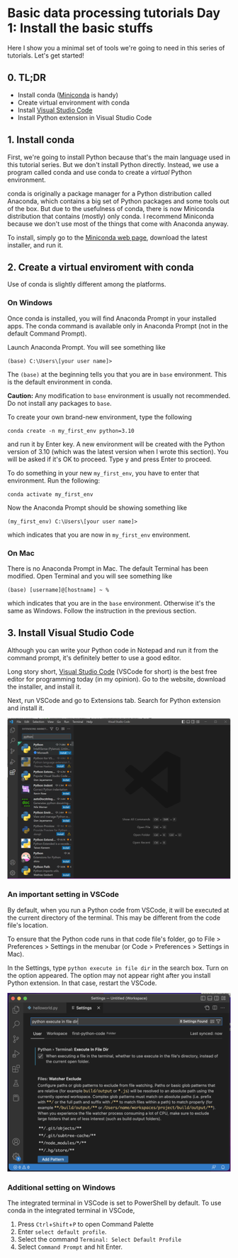 # Basic data processing tutorials Day 1: Install the basic stuffs

Here I show you a minimal set of tools we're going to need in this series of tutorials. Let's get started!

## 0. TL;DR
- Install conda ([Miniconda](https://docs.conda.io/en/latest/miniconda.html) is handy)
- Create virtual environment with conda
- Install [Visual Studio Code](https://code.visualstudio.com/)
- Install Python extension in Visual Studio Code

## 1. Install conda

First, we're going to install Python because that's the main language used in this tutorial series. 
But we don't install Python directly. Instead, we use a program called conda and use conda to create a *virtual* Python environment. 

conda is originally a package manager for a Python distribution called Anaconda, which contains a big set of Python packages and some tools out of the box. But due to the usefulness of conda, there is now Miniconda distribution that contains (mostly) only conda. I recommend Miniconda because we don't use most of the things that come with Anaconda anyway. 

To install, simply go to the [Miniconda web page](https://docs.conda.io/en/latest/miniconda.html), download the latest installer, and run it. 

## 2. Create a virtual enviroment with conda

Use of conda is slightly different among the platforms. 

### On Windows
Once conda is installed, you will find Anaconda Prompt in your installed apps. 
The conda command is available only in Anaconda Prompt (not in the default Command Prompt). 

Launch Anaconda Prompt. You will see something like

    (base) C:\Users\[your user name]>

The `(base)` at the beginning tells you that you are in `base` environment. This is the default environment in conda. 

**Caution:** Any modification to `base` environment is usually not recommended. Do not install any packages to `base`.

To create your own brand-new environment, type the following

    conda create -n my_first_env python=3.10

and run it by Enter key. 
A new environment will be created with the Python version of 3.10 (which was the latest version when I wrote this section). 
You will be asked if it's OK to proceed. Type y and press Enter to proceed. 

To do something in your new `my_first_env`, you have to enter that environment. Run the following: 

    conda activate my_first_env

Now the Anaconda Prompt should be showing something like

    (my_first_env) C:\Users\[your user name]>

which indicates that you are now in `my_first_env` environment. 

### On Mac

There is no Anaconda Prompt in Mac. The default Terminal has been modified. Open Terminal and you will see something like

    (base) [username]@[hostname] ~ %

which indicates that you are in the `base` environment. 
Otherwise it's the same as Windows. 
Follow the instruction in the previous section. 

## 3. Install Visual Studio Code

Although you can write your Python code in Notepad and run it from the command prompt, it's definitely better to use a good editor. 

Long story short, [Visual Studio Code](https://code.visualstudio.com/) (VSCode for short) is the best free editor for programming today (in my opinion). Go to the website, download the installer, and install it.  

Next, run VSCode and go to Extensions tab. Search for Python extension and install it. 

<img src="images/vscode-extensions.png" width="600">

### An important setting in VSCode

By default, when you run a Python code from VSCode, it will be executed at the current directory of the terminal. This may be different from the code file's location. 

To ensure that the Python code runs in that code file's folder, go to File > Preferences > Settings in the menubar (or Code > Preferences > Settings in Mac). 

In the Settings, type `python execute in file dir` in the search box. Turn on the option appeared. 
The option may not appear right after you install Python extension. 
In that case, restart the VSCode. 

<img src="images/vscode-setting.png" width="600"> 

### Additional setting on Windows

The integrated terminal in VSCode is set to PowerShell by default. 
To use conda in the integrated terminal in VSCode, 

1. Press `Ctrl`+`Shift`+`P` to open Command Palette
2. Enter `select default profile`. 
3. Select the command `Terminal: Select Default Profile`
4. Select `Command Prompt` and hit Enter. 
